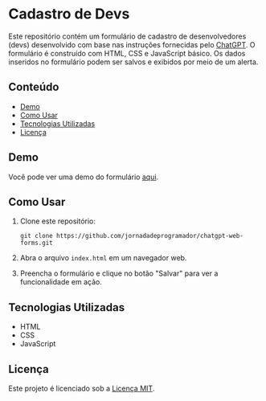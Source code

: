 # Cadastro de Devs

Este repositório contém um formulário de cadastro de desenvolvedores (devs) desenvolvido com base nas instruções fornecidas pelo [ChatGPT](https://chat.openai.com/). O formulário é construído com HTML, CSS e JavaScript básico. Os dados inseridos no formulário podem ser salvos e exibidos por meio de um alerta.


## Conteúdo

- [Demo](#demo)
- [Como Usar](#como-usar)
- [Tecnologias Utilizadas](#tecnologias-utilizadas)
- [Licença](#licença)

## Demo

Você pode ver uma demo do formulário [aqui](https://jornadadeprogramador.github.io/chatgpt-web-forms/).

## Como Usar

1. Clone este repositório:
   ```
   git clone https://github.com/jornadadeprogramador/chatgpt-web-forms.git
   ```

2. Abra o arquivo `index.html` em um navegador web.

3. Preencha o formulário e clique no botão "Salvar" para ver a funcionalidade em ação.

## Tecnologias Utilizadas

* HTML
* CSS
* JavaScript

## Licença

Este projeto é licenciado sob a [Licença MIT](https://opensource.org/license/mit/).

